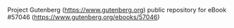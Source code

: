 Project Gutenberg (https://www.gutenberg.org) public repository for
eBook #57046 (https://www.gutenberg.org/ebooks/57046)
